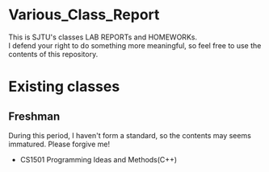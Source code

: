 # Various_Class_Report
This is SJTU's classes LAB REPORTs and HOMEWORKs.  
I defend your right to do something more meaningful, so feel free to use the contents of this repository.  

# Existing classes
## Freshman
During this period, I haven't form a standard, so the contents may seems immatured. Please forgive me!
* CS1501 Programming Ideas and Methods(C++)
